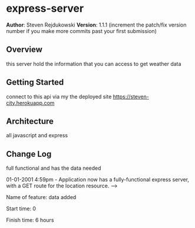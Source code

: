 # express-server

**Author**: Steven Rejdukowski
**Version**: 1.1.1 (increment the patch/fix version number if you make more commits past your first submission)

## Overview
this server hold the information that you can access to get weather data

## Getting Started
connect to this api via my the deployed site https://steven-city.herokuapp.com

## Architecture
all javascript and express

## Change Log
full functional and has the data needed

01-01-2001 4:59pm - Application now has a fully-functional express server, with a GET route for the location resource. -->

Name of feature: data added


Start time: 0

Finish time: 6 hours
